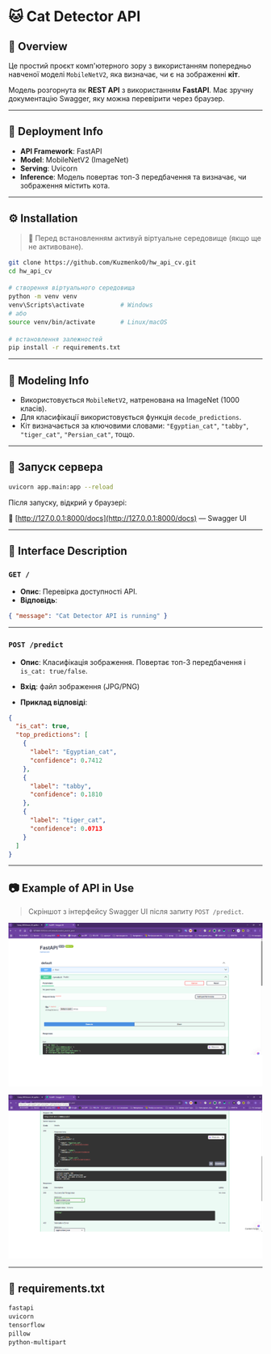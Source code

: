# 🐱 Cat Detector API

## 📌 Overview

Це простий проєкт комп'ютерного зору з використанням попередньо навченої моделі `MobileNetV2`, яка визначає, чи є на зображенні **кіт**.

Модель розгорнута як **REST API** з використанням **FastAPI**. Має зручну документацію Swagger, яку можна перевірити через браузер.

---

## 🚀 Deployment Info

- **API Framework**: FastAPI  
- **Model**: MobileNetV2 (ImageNet)
- **Serving**: Uvicorn
- **Inference**: Модель повертає топ-3 передбачення та визначає, чи зображення містить кота.

---

## ⚙️ Installation

> 🔹 Перед встановленням активуй віртуальне середовище (якщо ще не активоване).

```bash
git clone https://github.com/KuzmenkoO/hw_api_cv.git
cd hw_api_cv

# створення віртуального середовища
python -m venv venv
venv\Scripts\activate          # Windows
# або
source venv/bin/activate       # Linux/macOS

# встановлення залежностей
pip install -r requirements.txt
```

---

## 🧠 Modeling Info

- Використовується `MobileNetV2`, натренована на ImageNet (1000 класів).
- Для класифікації використовується функція `decode_predictions`.
- Кіт визначається за ключовими словами: `"Egyptian_cat"`, `"tabby"`, `"tiger_cat"`, `"Persian_cat"`, тощо.

---

## 🧪 Запуск сервера

```bash
uvicorn app.main:app --reload
```

Після запуску, відкрий у браузері:

📎 [http://127.0.0.1:8000/docs](http://127.0.0.1:8000/docs) — Swagger UI

---

## 🔌 Interface Description

### `GET /`

- **Опис**: Перевірка доступності API.
- **Відповідь**:
```json
{ "message": "Cat Detector API is running" }
```

---

### `POST /predict`

- **Опис**: Класифікація зображення. Повертає топ-3 передбачення і `is_cat: true/false`.

- **Вхід**: файл зображення (JPG/PNG)

- **Приклад відповіді**:
```json
{
  "is_cat": true,
  "top_predictions": [
    {
      "label": "Egyptian_cat",
      "confidence": 0.7412
    },
    {
      "label": "tabby",
      "confidence": 0.1810
    },
    {
      "label": "tiger_cat",
      "confidence": 0.0713
    }
  ]
}
```

---

## 📷 Example of API in Use
> Скріншот з інтерфейсу Swagger UI після запиту `POST /predict`.

![swagger1.png](swagger1.png)

![swagger2.png](swagger2.png)

---

## 📁 requirements.txt

```txt
fastapi
uvicorn
tensorflow
pillow
python-multipart
```
